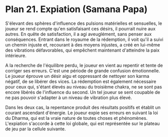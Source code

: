 # Plan 21. Expiation (Samana Papa)

S'élevant des sphères d'influence des pulsions matérielles et sensuelles, le joueur se rend compte qu'en satisfaisant ces désirs, il pourrait nuire aux autres. En quête de satisfaction, il a agi aveuglément, sans penser aux conséquences. Entrant dans le royaume de la rédemption, il voit qu'il a suivi un chemin injuste et, recourant à des moyens injustes, a créé en lui-même des vibrations défavorables, qui empêchent maintenant d'atteindre la paix intérieure.

A la recherche de l'équilibre perdu, le joueur en vient au repentir et tente de corriger ses erreurs. C'est une période de grande confusion émotionnelle. Le joueur éprouve un désir aigu et oppressant de nettoyer son karma négatif, de se libérer des vices. La rédemption est également nécessaire pour ceux qui, s'étant élevés au niveau du troisième chakra, ne se sont pas encore libérés de l'influence du second. Un tel joueur se sent coupable de ne pas pouvoir s'adapter à un niveau de vibration plus élevé.

Dans les deux cas, la repentance produit des résultats positifs et établit un courant ascendant d'énergie. Le joueur expie ses erreurs en suivant la loi du Dharma, qui est la vraie nature de toutes choses et phénomènes. L'expiation s'accorde à cette loi globale, qui est représentée sur le plateau de jeu par la cellule suivante.
